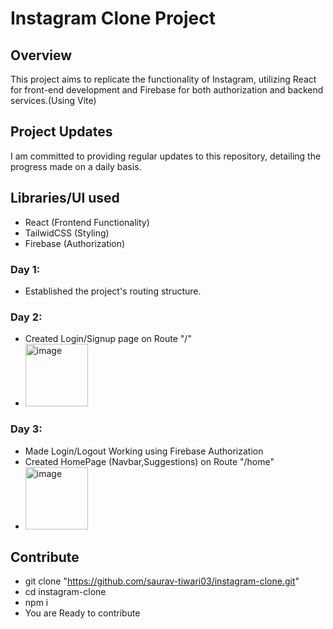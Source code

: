 # Instagram Clone Project

## Overview
This project aims to replicate the functionality of Instagram, utilizing React for front-end development and Firebase for both authorization and backend services.(Using Vite)

## Project Updates
I am committed to providing regular updates to this repository, detailing the progress made on a daily basis.

## Libraries/UI used
  - React (Frontend Functionality)
  - TailwidCSS (Styling)
  - Firebase (Authorization)

### Day 1:
 - Established the project's routing structure.
  
### Day 2:
  - Created Login/Signup page on Route "/"
  - <img width="100" alt="image" src="https://github.com/saurav-tiwari03/instagram-clone/assets/116860218/f7e0b9a5-9372-469f-a4f4-cdf9011ec46e">
### Day 3:
  - Made Login/Logout Working using Firebase Authorization
  - Created HomePage (Navbar,Suggestions) on Route "/home"
  - <img width="100" alt="image" src="https://github.com/saurav-tiwari03/instagram-clone/assets/116860218/89c2d0af-e82d-4c4a-96c1-465134f2d400">




## Contribute 
  - git clone "https://github.com/saurav-tiwari03/instagram-clone.git"
  - cd instagram-clone
  - npm i
  - You are Ready to contribute
